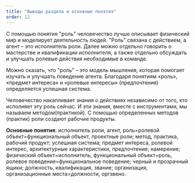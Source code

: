 ```yaml
---
title: "Выводы раздела и основные понятия"
order: 12
---
```




С помощью понятия "роль" человечество лучше описывает физический мир и моделирует деятельность людей. "Роль" связана с действием, а агент – это исполнитель роли. Далее можно отдельно говорить о мастерстве и квалификации исполнителя, а также отдельно обсуждать и улучшать ролевые действия необходимые в команде.

Можно сказать, что "роль" – это модель мышления, которая помогает изучать и улучшать поведение агента. Благодаря понятиям «роль», «предмет интереса» и «ролевые интересы» (предпочтения) определяется успешная система.

Человечество накапливает знания о действиях независимо от того, кто исполняет эту роль сейчас. И эти знания, вместе с инструментами, мы называем методом(практикой). С помощью определенных методов (практик) роли создают рабочие продукты.

**Основные понятия**: исполнитель роли, агент, роль=ролевой объект=функциональный объект, проектные роли; метод, практика, рабочий продукт; успешная система; предмет интереса, ролевой интерес, архитектурные характеристики, предпочтение; намерение; физический объект=исполнитель, функциональный объект=роль, ролевое поведение=функциональное поведение; черный и прозрачный ящики; должность, квалификация, звание; организация, организационные места=должности, оргзвено.

